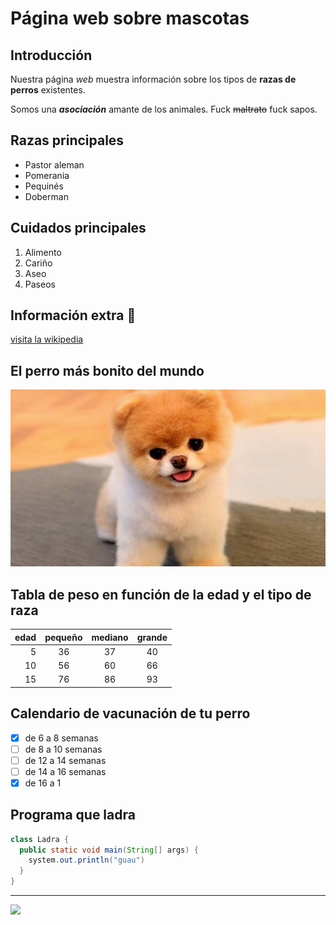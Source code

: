 # Página web sobre mascotas

## Introducción
Nuestra página *web* muestra información sobre los tipos de **razas de perros** existentes.

Somos una ***asociación*** amante de los animales. Fuck ~~maltrato~~ fuck sapos.

## Razas principales

+ Pastor aleman
+ Pomerania
+ Pequinés
+ Doberman

## Cuidados principales

1. Alimento
2. Cariño
3. Aseo
4. Paseos

## Información extra 🐶

[visita la wikipedia](https://es.wikipedia.org/wiki/Canis_familiaris)

## El perro más bonito del mundo

![alt][perro]

## Tabla de peso en función de la edad y el tipo de raza

|edad|pequeño|mediano|grande|
|-----:|:-----:|:-----:|:-----:|
|5|36|37|40|
|10|56|60|66|
|15|76|86|93|

## Calendario de vacunación de tu perro

- [x] de 6 a 8 semanas
- [ ] de 8 a 10 semanas
- [ ] de 12 a 14 semanas
- [ ] de 14 a 16 semanas
- [x] de 16 a 1 

## Programa que ladra

```java
class Ladra {
  public static void main(String[] args) {
    system.out.println("guau")
  }
}
```

-----

<img width="50" src="https://t1.ea.ltmcdn.com/es/images/6/1/1/img_por_que_ladran_los_perros_21116_orig.jpg"/>

[perro]:Perro_mas_bonito.jpg
